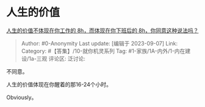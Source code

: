 # 人生的价值
[人生的价值不体现在你工作的 8h，而体现在你下班后的 8h，你同意这种说法吗？](https://www.zhihu.com/question/620467586/answer/3201276411)

> Author: #0-Anonymity
> Last update: [编辑于 2023-09-07]
> Link:
> Category: #【答集】/10-就你机灵系列 
> Tag: #1-家族/1A-内外/1-内在建设/1a-三观
> 评论区:
> 泛讨论:

不同意。

人生的价值体现在你醒着的那16-24个小时。

Obviously。

